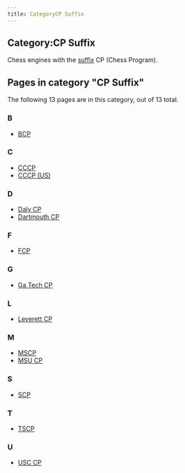 ```yaml
---
title: CategoryCP Suffix
---
```

## Category:CP Suffix



Chess engines with the [suffix](https://en.wikipedia.org/wiki/Suffix) CP (Chess Program).

## Pages in category "CP Suffix"

The following 13 pages are in this category, out of 13 total.

### B

- [BCP](BCP "BCP")

### C

- [CCCP](CCCP "CCCP")
- [CCCP (US)](</CCCP_(US)> "CCCP (US)")

### D

- [Daly CP](Daly_CP "Daly CP")
- [Dartmouth CP](Dartmouth_CP "Dartmouth CP")

### F

- [FCP](FCP "FCP")

### G

- [Ga Tech CP](Ga_Tech_CP "Ga Tech CP")

### L

- [Leverett CP](Leverett_CP "Leverett CP")

### M

- [MSCP](MSCP "MSCP")
- [MSU CP](MSU_CP "MSU CP")

### S

- [SCP](SCP "SCP")

### T

- [TSCP](TSCP "TSCP")

### U

- [USC CP](USC_CP "USC CP")

